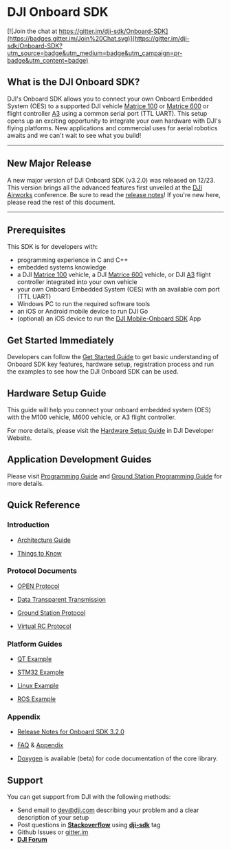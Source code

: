 # DJI Onboard SDK

[![Join the chat at https://gitter.im/dji-sdk/Onboard-SDK](https://badges.gitter.im/Join%20Chat.svg)](https://gitter.im/dji-sdk/Onboard-SDK?utm_source=badge&utm_medium=badge&utm_campaign=pr-badge&utm_content=badge)

## What is the DJI Onboard SDK?

DJI's Onboard SDK allows you to connect your own Onboard Embedded System (OES) to a supported DJI vehicle [Matrice 100](http://www.dji.com/product/matrice100) or [Matrice 600](http://www.dji.com/product/matrice600) or flight controller [A3](http://www.dji.com/product/a3) using a common serial port (TTL UART). This setup opens up an exciting opportunity to integrate your own hardware with DJI's flying platforms.  New applications and commercial uses for aerial robotics awaits and we can't wait to see what you build!

---
## New Major Release

A new major version of DJI Onboard SDK (v3.2.0) was released on 12/23. This version brings all the advanced features first unveiled at the [DJI Airworks](http://www.dji.com/newsroom/news/dji-enterprise-launches-airworks-conference) conference. Be sure to read the [release notes](https://developer.dji.com/onboard-sdk/documentation/appendix/releaseNotes.html)! If you're new here, please read the rest of this document.

---

## Prerequisites

This SDK is for developers with:

- programming experience in C and C++
- embedded systems knowledge
- a DJI [Matrice 100](http://www.dji.com/product/matrice100) vehicle, a DJI [Matrice 600](http://www.dji.com/product/matrice600) vehicle, or DJI [A3](http://www.dji.com/product/a3) flight controller integrated into your own vehicle
- your own Onboard Embedded System (OES) with an available com port (TTL UART)
- Windows PC to run the required software tools
- an iOS or Android mobile device to run DJI Go
- (optional) an iOS device to run the [DJI Mobile-Onboard SDK](https://github.com/dji-sdk/Mobile-OSDK-iOS-App) App

## Get Started Immediately

Developers can follow the [Get Started Guide](https://developer.dji.com/onboard-sdk/documentation/quick-start/index.html) to get basic understanding of Onboard SDK key features, hardware setup, registration process and run the examples to see how the DJI Onboard SDK can be used.

## Hardware Setup Guide

This guide will help you connect your onboard embedded system (OES) with the M100 vehicle, M600 vehicle, or A3 flight controller. 

For more details, please visit the [Hardware Setup Guide](https://developer.dji.com/onboard-sdk/documentation/hardware-setup/index.html) in DJI Developer Website.

## Application Development Guides

Please visit [Programming Guide](https://developer.dji.com/onboard-sdk/documentation/application-development-guides/programming-guide.html) and [Ground Station Programming Guide](https://developer.dji.com/onboard-sdk/documentation/application-development-guides/ground-station-programming-guide.html) for more details.

## Quick Reference

### Introduction

- [Architecture Guide](https://developer.dji.com/onboard-sdk/documentation/introduction/architecture-guide.html)

- [Things to Know](https://developer.dji.com/onboard-sdk/documentation/introduction/things-to-know.html)

### Protocol Documents

- [OPEN Protocol](https://developer.dji.com/onboard-sdk/documentation/introduction/index.html) 

- [Data Transparent Transmission](https://developer.dji.com/onboard-sdk/documentation/introduction/data-transparent-transmission.html)  

- [Ground Station Protocol](https://developer.dji.com/onboard-sdk/documentation/introduction/ground-station-protocol.html)  

- [Virtual RC Protocol](https://developer.dji.com/onboard-sdk/documentation/introduction/virtual-rc-protocol.html)  

### Platform Guides

- [QT Example](https://developer.dji.com/onboard-sdk/documentation/github-platform-docs/PureQT/README.html)

- [STM32 Example](https://developer.dji.com/onboard-sdk/documentation/github-platform-docs/STM32/README.html)

- [Linux Example](https://developer.dji.com/onboard-sdk/documentation/github-platform-docs/Linux/README.html)

- [ROS Example](https://developer.dji.com/onboard-sdk/documentation/github-platform-docs/ROS/README.html)

### Appendix

- [Release Notes for Onboard SDK 3.2.0](https://developer.dji.com/onboard-sdk/documentation/appendix/releaseNotes.html)

- [FAQ](https://developer.dji.com/onboard-sdk/documentation/appendix/FAQ.html) & [Appendix](https://developer.dji.com/onboard-sdk/documentation/appendix/index.html)

- [Doxygen](doc/doxygen-doc/html/index.html) is available (beta) for code documentation of the core library. 

## Support

You can get support from DJI with the following methods:

- Send email to dev@dji.com describing your problem and a clear description of your setup
- Post questions in [**Stackoverflow**](http://stackoverflow.com) using [**dji-sdk**](http://stackoverflow.com/questions/tagged/dji-sdk) tag
- Github Issues or [gitter.im](https://gitter.im/dji-sdk/Onboard-SDK)
- [**DJI Forum**](http://forum.dev.dji.com/en)